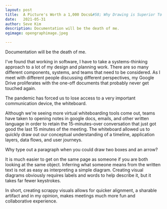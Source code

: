 ```yaml
---
layout: post
title:	A Picture's Worth a 1,000 Docs&#58; Why Drawing is Superior To Note-Taking
date:	2021-05-31
author:	Seve Kim
description: Documentation will be the death of me.
ogimage: opengraphimage.jpeg

---
```


Documentation will be the death of me.

I've found that working in software, I have to take a systems-thinking approach to a lot of my design and planning work. There are so many different components, systems, and teams that need to be considered. As I meet with different people discussing different perspectives, my Google Drive proliferates with the one-off documents that probably never get touched again.

The pandemic has forced us to lose access to a very important communication device, the whiteboard.

Although we're seeing more virtual whiteboarding tools come out, teams have taken to opening notes in google docs, emails, and other written language in order to retain the 15-minutes-over conversation that just got good the last 15 minutes of the meeting. The whiteboard allowed us to quickly draw out our conceptual understanding of a timeline, application layers, data flows, and user journeys.

Why type out a paragraph when you could draw two boxes and an arrow?

It is much easier to get on the same page as someone if you are both looking at the same object. Inferring what someone means from the written text is not as easy as interpreting a simple diagram. Creating visual diagrams obviously requires labels and words to help describe it, but it takes far fewer keystrokes.

In short, creating scrappy visuals allows for quicker alignment, a sharable artifact and in my opinion, makes meetings much more fun and collaborative experience.
